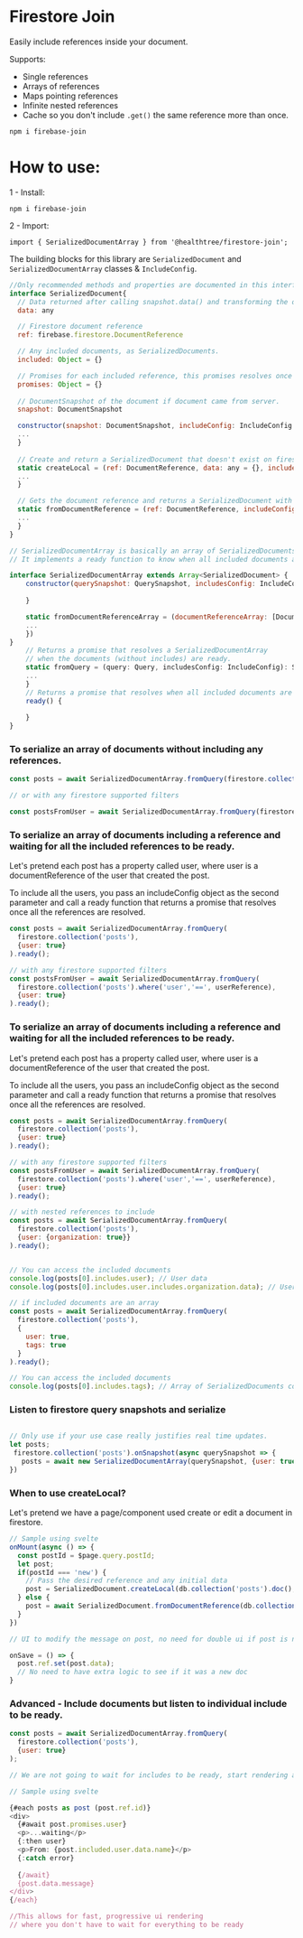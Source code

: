 # Firestore Join

Easily include references inside your document. 

Supports:

- Single references
- Arrays of references
- Maps pointing references
- Infinite nested references
- Cache so you don't include `.get()` the same reference more than once.

``npm i firebase-join``

# How to use:

1 - Install:
```
npm i firebase-join
```

2 - Import: 
```  
import { SerializedDocumentArray } from '@healthtree/firestore-join';
```

The building blocks for this library are `SerializedDocument` and `SerializedDocumentArray` classes & `IncludeConfig`.

```js
//Only recommended methods and properties are documented in this interface
interface SerializedDocument{
  // Data returned after calling snapshot.data() and transforming the data, by default it converts firestore timestamps into JS dates.
  data: any 

  // Firestore document reference
  ref: firebase.firestore.DocumentReference 

  // Any included documents, as SerializedDocuments.
  included: Object = {} 

  // Promises for each included reference, this promises resolves once the document is returned by the server or cache.
  promises: Object = {} 
  
  // DocumentSnapshot of the document if document came from server.
  snapshot: DocumentSnapshot

  constructor(snapshot: DocumentSnapshot, includeConfig: IncludeConfig = {}) {
  ...
  }
  
  // Create and return a SerializedDocument that doesn't exist on firestore, useful to keep consistency.
  static createLocal = (ref: DocumentReference, data: any = {}, includeConfig: IncludeConfig = {}): SerializedDocument => {
  ...
  }

  // Gets the document reference and returns a SerializedDocument with any includeConfig
  static fromDocumentReference = (ref: DocumentReference, includeConfig: IncludeConfig): SerializedDocumentPromise => {
  ...  
  }
}
```

```js
// SerializedDocumentArray is basically an array of SerializedDocuments
// It implements a ready function to know when all included documents are ready

interface SerializedDocumentArray extends Array<SerializedDocument> {
    constructor(querySnapshot: QuerySnapshot, includesConfig: IncludeConfig) {
        
    }

    static fromDocumentReferenceArray = (documentReferenceArray: [DocumentReference], includesConfig: IncludeConfig): SerializedDocumentArrayPromise => {
    ...
    })
}
    // Returns a promise that resolves a SerializedDocumentArray
    // when the documents (without includes) are ready.
    static fromQuery = (query: Query, includesConfig: IncludeConfig): SerializedDocumentArrayPromise => {
    ...
    }
    // Returns a promise that resolves when all included documents are ready
    ready() {
    
    }
}
```

### To serialize an array of documents without including any references.

```js
const posts = await SerializedDocumentArray.fromQuery(firestore.collection('posts'));

// or with any firestore supported filters

const postsFromUser = await SerializedDocumentArray.fromQuery(firestore.collection('posts').where('user','==', userReference));
```

### To serialize an array of documents including a reference and waiting for all the included references to be ready.

Let's pretend each post has a property called user, where user is a documentReference of the user that created the post.

To include all the users, you pass an includeConfig object as the second parameter and call a ready function that returns a promise that resolves once all the references are resolved.

```js
const posts = await SerializedDocumentArray.fromQuery(
  firestore.collection('posts'), 
  {user: true}
).ready();

// with any firestore supported filters
const postsFromUser = await SerializedDocumentArray.fromQuery(
  firestore.collection('posts').where('user','==', userReference),
  {user: true}
).ready();
```


### To serialize an array of documents including a reference and waiting for all the included references to be ready.

Let's pretend each post has a property called user, where user is a documentReference of the user that created the post.

To include all the users, you pass an includeConfig object as the second parameter and call a ready function that returns a promise that resolves once all the references are resolved.

```js
const posts = await SerializedDocumentArray.fromQuery(
  firestore.collection('posts'), 
  {user: true}
).ready();

// with any firestore supported filters
const postsFromUser = await SerializedDocumentArray.fromQuery(
  firestore.collection('posts').where('user','==', userReference),
  {user: true}
).ready();

// with nested references to include
const posts = await SerializedDocumentArray.fromQuery(
  firestore.collection('posts'),
  {user: {organization: true}}
).ready();


// You can access the included documents
console.log(posts[0].includes.user); // User data
console.log(posts[0].includes.user.includes.organization.data); // User->Organization data

// if included documents are an array
const posts = await SerializedDocumentArray.fromQuery(
  firestore.collection('posts'),
  {
    user: true,
    tags: true
  }
).ready();

// You can access the included documents
console.log(posts[0].includes.tags); // Array of SerializedDocuments containing all tags
```

### Listen to firestore query snapshots and serialize
```js

// Only use if your use case really justifies real time updates.
let posts;
 firestore.collection('posts').onSnapshot(async querySnapshot => {
   posts = await new SerializedDocumentArray(querySnapshot, {user: true}).ready()
})
```

### When to use createLocal?
Let's pretend we have a page/component used create or edit a document in firestore.

```js
// Sample using svelte
onMount(async () => {
  const postId = $page.query.postId;
  let post;
  if(postId === 'new') {
    // Pass the desired reference and any initial data
    post = SerializedDocument.createLocal(db.collection('posts').doc(), {user: userReference})
  } else {
    post = await SerializedDocument.fromDocumentReference(db.collection('posts').doc(postId))
  }
})

// UI to modify the message on post, no need for double ui if post is new

onSave = () => {
  post.ref.set(post.data); 
  // No need to have extra logic to see if it was a new doc
}
```

### Advanced - Include documents but listen to individual include to be ready.

```js
const posts = await SerializedDocumentArray.fromQuery(
  firestore.collection('posts'), 
  {user: true}
);

// We are not going to wait for includes to be ready, start rendering and only render user name when ready.

// Sample using svelte

{#each posts as post (post.ref.id)}
<div>
  {#await post.promises.user}
  <p>...waiting</p>
  {:then user}
  <p>From: {post.included.user.data.name}</p>
  {:catch error}
  
  {/await}
  {post.data.message}
</div>
{/each}

//This allows for fast, progressive ui rendering 
// where you don't have to wait for everything to be ready
```